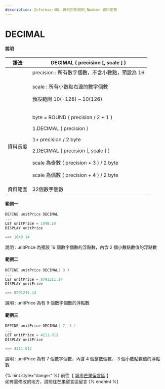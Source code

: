 ```yaml
---
description: Informix-4GL 資料型別說明_Number 資料型態
---
```


# DECIMAL

#### 說明

| 語法   | DECIMAL ( precision \[, scale ] )                                                                                                                                                                                                               |
| ---- | ----------------------------------------------------------------------------------------------------------------------------------------------------------------------------------------------------------------------------------------------- |
|      | precision : 所有數字個數，不含小數點，預設為 16                                                                                                                                                                                                                 |
|      | <p>scale : 所有小數點右邊的數字個數</p><p>             預設範圍 10(-128) ~ 10(126)</p>                                                                                                                                                                          |
| 資料長度 | <p>byte = ROUND ( precision / 2 + 1 )</p><p>1.DECIMAL ( precision )</p><p>    1+ precision / 2  byte</p><p>2.DECIMAL ( precision [, scale ] )</p><p>   scale 為奇數 ( precision + 3 ) / 2  byte</p><p>   scale 為偶數 ( precision + 4 ) / 2  byte</p> |
| 資料範圍 | 32個數字個數                                                                                                                                                                                                                                         |

#### 範例一

```objectivec
DEFINE unitPrice DECIMAL
...
LET unitPrice = 1048.14
DISPLAY unitPrice

=>> 1048.14
```

說明 : unitPrice 為預設 16 個數字個數的浮點數，內含 2 個小數點數值的浮點數

#### 範例二

```objectivec
DEFINE unitPrice DECIMAL( 9 )
...
LET unitPrice = 8791211.14
DISPLAY unitPrice

=>> 8791211.14
```

說明 : unitPrice 為有 9 個數字個數的浮點數

#### 範例三

```objectivec
DEFINE unitPrice DECIMAL( 7, 3 )
...
LET unitPrice = 4211.012
DISPLAY unitPrice

=>> 4211.012
```

說明 : unitPrice 為有 7 個數字個數，內含 4 個整數個數、 3 個小數點數值的浮點數

{% hint style="danger" %}
前往【 [城市芒果留言區](https://give0714.pixnet.net/blog/post/46110625-informix-4gl-%E7%B0%A1%E5%96%AE%E8%B3%87%E6%96%99%E5%9E%8B%E5%88%A5%E3%80%8A-numeric-data-%E3%80%8B\(-%E5%9B%9B-\)) 】\
如有需修改的地方，請前往芒果留言區留言
{% endhint %}
